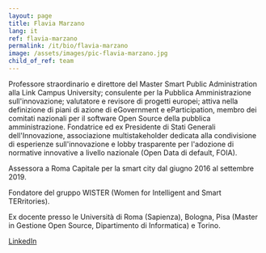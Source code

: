 ```yaml
---
layout: page
title: Flavia Marzano
lang: it
ref: flavia-marzano
permalink: /it/bio/flavia-marzano
image: /assets/images/pic-flavia-marzano.jpg
child_of_ref: team
---
```


Professore straordinario e direttore del Master Smart Public Administration alla Link Campus University; consulente per la Pubblica Amministrazione sull'innovazione; valutatore e revisore di progetti europei; attiva nella definizione di piani di azione di eGovernment e eParticipation, membro dei comitati nazionali per il software Open Source della pubblica amministrazione. Fondatrice ed ex Presidente di Stati Generali dell'Innovazione, associazione multistakeholder dedicata alla condivisione di esperienze sull'innovazione e lobby trasparente per l'adozione di normative innovative a livello nazionale (Open Data di default, FOIA).

Assessora a Roma Capitale per la smart city dal giugno 2016 al settembre 2019.

Fondatore del gruppo WISTER (Women for Intelligent and Smart TERritories).

Ex docente presso le Università di Roma (Sapienza), Bologna, Pisa (Master in Gestione Open Source, Dipartimento di Informatica) e Torino.

[LinkedIn](https://www.linkedin.com/in/flaviamarzano/)
